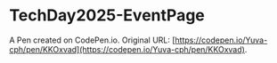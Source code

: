 # TechDay2025-EventPage

A Pen created on CodePen.io. Original URL: [https://codepen.io/Yuva-cph/pen/KKOxvad](https://codepen.io/Yuva-cph/pen/KKOxvad).

